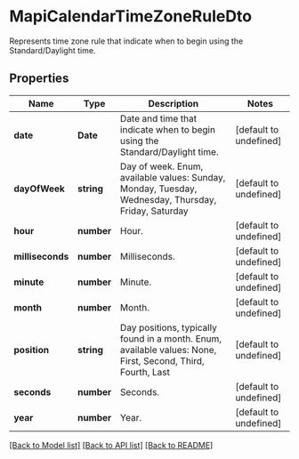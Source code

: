 # MapiCalendarTimeZoneRuleDto

Represents time zone rule that indicate when to begin using the Standard/Daylight time.             

## Properties
Name | Type | Description | Notes
---- | ---- | ----------- | -----
**date** | **Date** | Date and time that indicate when to begin using the Standard/Daylight time.              | [default to undefined]
**dayOfWeek** | **string** | Day of week. Enum, available values: Sunday, Monday, Tuesday, Wednesday, Thursday, Friday, Saturday | [default to undefined]
**hour** | **number** | Hour.              | [default to undefined]
**milliseconds** | **number** | Milliseconds.              | [default to undefined]
**minute** | **number** | Minute.              | [default to undefined]
**month** | **number** | Month.              | [default to undefined]
**position** | **string** | Day positions, typically found in a month. Enum, available values: None, First, Second, Third, Fourth, Last | [default to undefined]
**seconds** | **number** | Seconds.              | [default to undefined]
**year** | **number** | Year.              | [default to undefined]


[[Back to Model list]](README.md#documentation-for-models) [[Back to API list]](README.md#documentation-for-api-endpoints) [[Back to README]](README.md)
